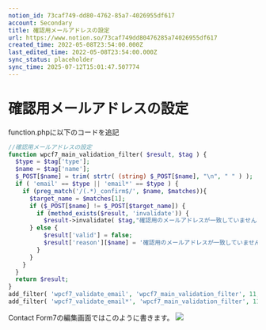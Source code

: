 ```yaml
---
notion_id: 73caf749-dd80-4762-85a7-4026955df617
account: Secondary
title: 確認用メールアドレスの設定
url: https://www.notion.so/73caf749dd80476285a74026955df617
created_time: 2022-05-08T23:54:00.000Z
last_edited_time: 2022-05-08T23:54:00.000Z
sync_status: placeholder
sync_time: 2025-07-12T15:01:47.507774
---
```

# 確認用メールアドレスの設定

function.phpに以下のコードを追記
```php
//確認用メールアドレスの設定
function wpcf7_main_validation_filter( $result, $tag ) {
  $type = $tag['type'];
  $name = $tag['name'];
  $_POST[$name] = trim( strtr( (string) $_POST[$name], "\n", " " ) );
  if ( 'email' == $type || 'email*' == $type ) {
    if (preg_match('/(.*)_confirm$/', $name, $matches)){
      $target_name = $matches[1];
      if ($_POST[$name] != $_POST[$target_name]) {
        if (method_exists($result, 'invalidate')) {
          $result->invalidate( $tag,"確認用のメールアドレスが一致していません");
      } else {
          $result['valid'] = false;
          $result['reason'][$name] = '確認用のメールアドレスが一致していません';
        }
      }
    }
  }
  return $result;
}
add_filter( 'wpcf7_validate_email', 'wpcf7_main_validation_filter', 11, 2 );
add_filter( 'wpcf7_validate_email*', 'wpcf7_main_validation_filter', 11, 2 );
```
Contact Form7の編集画面ではこのように書きます。
![](https://prod-files-secure.s3.us-west-2.amazonaws.com/d58fe38c-a9d4-4466-aed9-85604b7b2c6d/057467b0-6716-456a-901d-cf97a8db1abf/contact-form7-confirm.jpg?X-Amz-Algorithm=AWS4-HMAC-SHA256&X-Amz-Content-Sha256=UNSIGNED-PAYLOAD&X-Amz-Credential=ASIAZI2LB466W2B5TURW%2F20250719%2Fus-west-2%2Fs3%2Faws4_request&X-Amz-Date=20250719T065731Z&X-Amz-Expires=3600&X-Amz-Security-Token=IQoJb3JpZ2luX2VjEIX%2F%2F%2F%2F%2F%2F%2F%2F%2F%2FwEaCXVzLXdlc3QtMiJGMEQCIAj7qWizY0Q%2FKFIJQmJ3FpIeryJfGsnJ%2FkBezeYlrLoPAiBLEcs54H6pzkTII1tWh82IY9rcr4h%2BLlx9udRR5VXaASqIBAie%2F%2F%2F%2F%2F%2F%2F%2F%2F%2F8BEAAaDDYzNzQyMzE4MzgwNSIMi8tCxP54GSXEDPnxKtwDUlVkANzbJ03qyWaWNoyru8pdSdH3xHTTFyC8ndMaBppwka%2B%2FVMSmuaNE6sfo0RJSxSn8fulvnYZBhTMioTSliR52XnOP6rh1I%2ByjwOtxAgyhaPs3B0O%2FZ4%2BGPpIEKabEHUojr3llJNdGL0FLPxgRIS3ZBXZUTMi1aVfCBgn8KPbO5hkb4768%2BUm7Bx1Qca7QFnMzN4mChfh4wBI46hpaQQguNSg5F6RdeLuSuf2sZ9B4lmkWjPC5t8%2BIaYr%2Fb4Yme2ylwQmTNv3PUz%2Fy6pUCDelrQBmdRH1lX3s9z9s84CUYDL9Q00c%2BjKK%2FDxFH5%2FQ2qrfmgMVNKufKaeMdL2jpVVhqBu3fADb%2BwV%2FUlT1VJlSFdxW9ua29SteK%2FNdcIL0Cgwmm2AMvFxC%2B5efVjm0tPTwNDEl83bpZmkTEWwGoiyFecEn06GwXpkwUN1Qg7TyABNUZwf012Iv%2FTWTifLUdfEb71T2pqDmKCDS9jiRinquAbWD5SnlNtEhzlvQurBYMqRHkzI6MtxLjtCAoJYQyuSgO12a1DHfAVZlybX0WV4rLwSl6WPuAfBgOeO3BC3%2F2f%2FVCN6uOxe3MvQUdNnq%2FDnx0pdyQ%2Bj%2FPwqIT5TzPoOjxKAzLLXDo70ad3Jswm8XswwY6pgFaCDwmTNfGSKcngEO%2BFCzVyim7OimMoy9bd9%2FeyVwr48qz2K1r2lMeoCsVMeml8B6OBnBqeQLo%2BsTMhCgIg%2FdgtePPNdPijZT1sPfQwkV5fzREB9ANGQf1xTwHdv1EOMzMz%2BH24TaESvvzcKHrpZ2HESmjnEUoPASKiwVNsx%2Bv%2BC%2Bcne7r76K0fCtTvJSs7HBpWqOAXvxkPI5CIdECfRRTX2YcLISF&X-Amz-Signature=19ac6683f493d23f4ca1d79ab0c4548f38bb53425062561f273830628b9af9dd&X-Amz-SignedHeaders=host&x-amz-checksum-mode=ENABLED&x-id=GetObject)